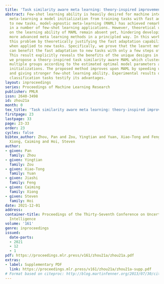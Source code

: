 ```yaml
---
title: 'Task similarity aware meta learning: theory-inspired improvement on MAML'
abstract: Few-shot learning ability is heavily desired for machine intelligence. By
  meta-learning a model initialization from training tasks with fast adaptation ability
  to new tasks, model-agnostic meta-learning (MAML) has achieved remarkable success
  in a number of few-shot learning applications. However, theoretical understandings
  on the learning ability of MAML remain absent yet, hindering developing new and
  more advanced meta learning methods in a principled way. In this work, we solve
  this problem by theoretically justifying the fast adaptation capability of MAML
  when applied to new tasks. Specifically, we prove that the learnt meta-initialization
  can benefit the fast adaptation to new tasks with only a few steps of gradient descent.
  This result explicitly reveals the benefits of the unique designs in MAML. Then
  we propose a theory-inspired task similarity aware MAML which clusters tasks into
  multiple groups according to the estimated optimal model parameters and learns group-specific
  initializations. The proposed method improves upon MAML by speeding up the adaptation
  and giving stronger few-shot learning ability. Experimental results on the few-shot
  classification tasks testify its advantages.
layout: inproceedings
series: Proceedings of Machine Learning Research
publisher: PMLR
issn: 2640-3498
id: zhou21a
month: 0
tex_title: 'Task similarity aware meta learning: theory-inspired improvement on {MAML}'
firstpage: 23
lastpage: 33
page: 23-33
order: 23
cycles: false
bibtex_author: Zhou, Pan and Zou, Yingtian and Yuan, Xiao-Tong and Feng, Jiashi and
  Xiong, Caiming and Hoi, Steven
author:
- given: Pan
  family: Zhou
- given: Yingtian
  family: Zou
- given: Xiao-Tong
  family: Yuan
- given: Jiashi
  family: Feng
- given: Caiming
  family: Xiong
- given: Steven
  family: Hoi
date: 2021-12-01
address:
container-title: Proceedings of the Thirty-Seventh Conference on Uncertainty in Artificial
  Intelligence
volume: '161'
genre: inproceedings
issued:
  date-parts:
  - 2021
  - 12
  - 1
pdf: https://proceedings.mlr.press/v161/zhou21a/zhou21a.pdf
extras:
- label: Supplementary PDF
  link: https://proceedings.mlr.press/v161/zhou21a/zhou21a-supp.pdf
# Format based on citeproc: http://blog.martinfenner.org/2013/07/30/citeproc-yaml-for-bibliographies/
---
```

